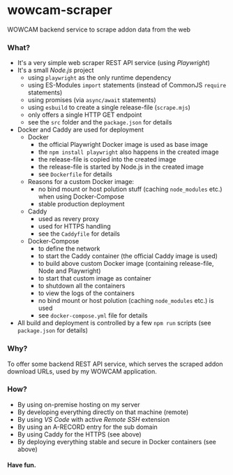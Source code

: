 # wowcam-scraper
WOWCAM backend service to scrape addon data from the web

### What?

- It's a very simple web scraper REST API service (using _Playwright_)
- It's a small _Node.js_ project
  - using `playwright` as the only runtime dependency
  - using ES-Modules `import` statements (instead of CommonJS `require` statements)
  - using promises (via `async/await` statements)
  - using `esbuild` to create a single release-file (`scrape.mjs`)
  - only offers a single HTTP GET endpoint
  - see the `src` folder and the `package.json` for details
- Docker and Caddy are used for deployment
  - Docker
    - the official Playwright Docker image is used as base image
    - the `npm install playwright` also happens in the created image
    - the release-file is copied into the created image
    - the release-file is started by Node.js in the created image
    - see `Dockerfile` for details
  - Reasons for a custom Docker image:
    - no bind mount or host polution stuff (caching `node_modules` etc.) when using Docker-Compose
    - stable production deployment
  - Caddy
    - used as revery proxy
    - used for HTTPS handling
    - see the `Caddyfile` for details
  - Docker-Compose
    - to define the network
    - to start the Caddy container (the official Caddy image is used)
    - to build above custom Docker image (containing release-file, Node and Playwright)
    - to start that custom image as container
    - to shutdown all the containers
    - to view the logs of the containers
    - no bind mount or host polution (caching `node_modules` etc.) is used
    - see `docker-compose.yml` file for details
 - All build and deployment is controlled by a few `npm run` scripts (see `package.json` for details)

### Why?

To offer some backend REST API service, which serves the scraped addon download URLs, used by my WOWCAM application.

### How?

- By using on-premise hosting on my server
- By developing everything directly on that machine (remote)
- By using _VS Code_ with active _Remote SSH_ extension
- By using an A-RECORD entry for the sub domain
- By using Caddy for the HTTPS (see above)
- By deploying everything stable and secure in Docker containers (see above)

#### Have fun.

